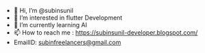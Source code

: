 - 👋 Hi, I’m @subinsunil
- 👀 I’m interested in flutter Development
- 🌱 I’m currently learning AI 
- 📫 How to reach me : https://subinsunil-developer.blogspot.com/
- EmailID:    subinfreelancers@gmail.com
